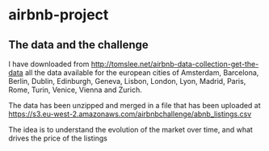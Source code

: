 # airbnb-project


## The data and the challenge

I have downloaded from http://tomslee.net/airbnb-data-collection-get-the-data all the data available for the european cities of Amsterdam, Barcelona, Berlin, Dublin, Edinburgh, Geneva, Lisbon, London, Lyon, Madrid, Paris, Rome, Turin, Venice, Vienna and Zurich.

The data has been unzipped and merged in a file that has been uploaded at https://s3.eu-west-2.amazonaws.com/airbnbchallenge/abnb_listings.csv

The idea is to understand the evolution of the market over time, and what drives the price of the listings
